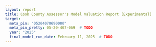 ```yaml
---
layout: report
title: Cook County Assessor's Model Valuation Report (Experimental)
target:
  meta_pin: "05204070690000"
  meta_pin_pretty: 05-20-407-069  # TODO
  year: "2025"
  final_model_run_date: February 11, 2025  # TODO
---
```

